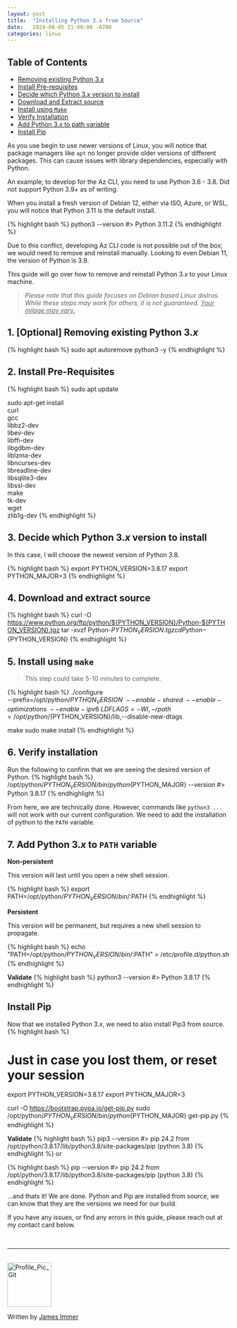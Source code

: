 ```yaml
---
layout: post
title:  "Installing Python 3.x from Source"
date:   2024-08-05 21:00:00 -0700
categories: linux
---
```


## Table of Contents
- [Removing existing Python 3.*x*](#1-optional-removing-existing-python-3x)
- [Install Pre-requisites](#2-install-pre-requisites)
- [Decide which Python 3.*x* version to install](#3-decide-which-python-3x-version-to-install)
- [Download and Extract source](#4-download-and-extract-source)
- [Install using `Make`](#5-install-using-make)
- [Verify Installation](#6-verify-installation)
- [Add Python 3.*x* to path variable](#7-add-python-3x-to-path-variable)
- [Install Pip](#install-pip)


As you use begin to use newer versions of Linux, you will notice that package managers like `apt` no longer provide older versions of different packages. This can cause issues with library dependencies, especially with Python.

An example; to develop for the Az CLI, you need to use Python 3.6 - 3.8. Did not support Python 3.9+ as of writing. 

When you install a fresh version of Debian 12, either via ISO, Azure, or WSL, you will notice that Python 3.11 is the default install.

{% highlight bash %}
python3 --version
#> Python 3.11.2
{% endhighlight %}

Due to this conflict, developing Az CLI code is not possible out of the box; we would need to remove and reinstall manually. Looking to even Debian 11, the version of Python is 3.9.

This guide will go over how to remove and reinstall Python 3.*x* to your Linux machine.

> *Please note that this guide focuses on Debian based Linux distros. While these steps may work for others, it is not guaranteed. <u>Your milage may vary.</u>*


## 1. [Optional] Removing existing Python 3.*x*
{% highlight bash %}
sudo apt autoremove python3 -y
{% endhighlight %}

## 2. Install Pre-Requisites
{% highlight bash %}
sudo apt update

sudo apt-get install \
    curl \
    gcc \
    libbz2-dev \
    libev-dev \
    libffi-dev \
    libgdbm-dev \
    liblzma-dev \
    libncurses-dev \
    libreadline-dev \
    libsqlite3-dev \
    libssl-dev \
    make \
    tk-dev \
    wget \
    zlib1g-dev
{% endhighlight %}

## 3. Decide which Python 3.*x* version to install
In this case, I will choose the newest version of Python 3.8.

{% highlight bash %}
export PYTHON_VERSION=3.8.17
export PYTHON_MAJOR=3
{% endhighlight %}

## 4. Download and extract source
{% highlight bash %}
curl -O https://www.python.org/ftp/python/${PYTHON_VERSION}/Python-${PYTHON_VERSION}.tgz
tar -xvzf Python-${PYTHON_VERSION}.tgz
cd Python-${PYTHON_VERSION}
{% endhighlight %}

## 5. Install using `make`
> This step could take 5-10 minutes to complete.

{% highlight bash %}
./configure \
    --prefix=/opt/python/${PYTHON_VERSION} \
    --enable-shared \
    --enable-optimizations \
    --enable-ipv6 \
    LDFLAGS=-Wl,-rpath=/opt/python/${PYTHON_VERSION}/lib,--disable-new-dtags

make
sudo make install
{% endhighlight %}


## 6. Verify installation
Run the following to confirm that we are seeing the desired version of Python.
{% highlight bash %}
/opt/python/${PYTHON_VERSION}/bin/python${PYTHON_MAJOR} --version
#> Python 3.8.17
{% endhighlight %}

From here, we are technically done. However, commands like `python3 ...` will not work with our current configuration. We need to add the installation of python to the `PATH` variable.


## 7. Add Python 3.*x* to `PATH` variable

**Non-persistent**

This version will last until you open a new shell session.

{% highlight bash %}
export PATH=/opt/python/${PYTHON_VERSION}/bin/:$PATH
{% endhighlight %}

**Persistent**

This version will be permanent, but requires a new shell session to propagate.

{% highlight bash %}
echo "PATH=/opt/python/${PYTHON_VERSION}/bin/:$PATH" > /etc/profile.d/python.sh
{% endhighlight %}

**Validate**
{% highlight bash %}
python3 --version
#> Python 3.8.17
{% endhighlight %}

## Install Pip
Now that we installed Python 3.*x*, we need to also install Pip3 from source.
{% highlight bash %}
# Just in case you lost them, or reset your session
export PYTHON_VERSION=3.8.17
export PYTHON_MAJOR=3

curl -O https://bootstrap.pypa.io/get-pip.py
sudo /opt/python/${PYTHON_VERSION}/bin/python${PYTHON_MAJOR} get-pip.py
{% endhighlight %}

**Validate**
{% highlight bash %}
pip3 --version
#> pip 24.2 from /opt/python/3.8.17/lib/python3.8/site-packages/pip (python 3.8)
{% endhighlight %}
or

{% highlight bash %}
pip --version
#> pip 24.2 from /opt/python/3.8.17/lib/python3.8/site-packages/pip (python 3.8)
{% endhighlight %}

...and thats it! We are done. Python and Pip are installed from source, we can know that they are the versions we need for our build.

If you have any issues, or find any errors in this guide, please reach out at my contact card below.

<br>

---

<br>

<img src="https://avatars.githubusercontent.com/u/77898354?v=4" alt="Profile_Pic_Git" width="100" height="100"/>

Written by [James Immer](/bio)